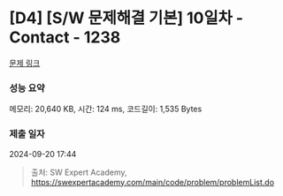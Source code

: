 # [D4] [S/W 문제해결 기본] 10일차 - Contact - 1238 

[문제 링크](https://swexpertacademy.com/main/code/problem/problemDetail.do?contestProbId=AV15B1cKAKwCFAYD) 

### 성능 요약

메모리: 20,640 KB, 시간: 124 ms, 코드길이: 1,535 Bytes

### 제출 일자

2024-09-20 17:44



> 출처: SW Expert Academy, https://swexpertacademy.com/main/code/problem/problemList.do